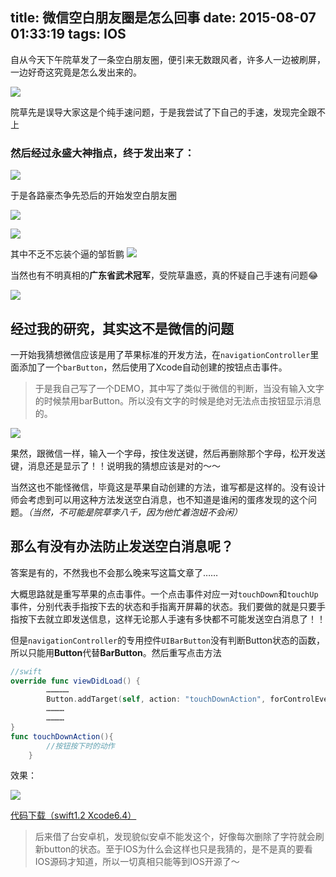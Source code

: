 title: 微信空白朋友圈是怎么回事
date: 2015-08-07 01:33:19
tags: IOS
---
自从今天下午院草发了一条空白朋友圈，便引来无数跟风者，许多人一边被刷屏，一边好奇这究竟是怎么发出来的。

![](http://7xkfbb.com1.z0.glb.clouddn.com/15-8-7/98570261.jpg)

<!--more-->

院草先是误导大家这是个纯手速问题，于是我尝试了下自己的手速，发现完全跟不上

### 然后经过永盛大神指点，终于发出来了：
![](http://7xkfbb.com1.z0.glb.clouddn.com/15-8-7/97661990.jpg)

于是各路豪杰争先恐后的开始发空白朋友圈

![](http://7xkfbb.com1.z0.glb.clouddn.com/15-8-7/69679242.jpg)

![](http://7xkfbb.com1.z0.glb.clouddn.com/15-8-7/64720393.jpg)

其中不乏不忘装个逼的邹哲鹏
![](http://7xkfbb.com1.z0.glb.clouddn.com/15-8-7/67769556.jpg)

当然也有不明真相的**广东省武术冠军**，受院草蛊惑，真的怀疑自己手速有问题😂

![](http://7xkfbb.com1.z0.glb.clouddn.com/15-8-7/86411323.jpg)

## 经过我的研究，其实这不是微信的问题

一开始我猜想微信应该是用了苹果标准的开发方法，在`navigationController`里面添加了一个`barButton`，然后使用了Xcode自动创建的按钮点击事件。

>于是我自己写了一个DEMO，其中写了类似于微信的判断，当没有输入文字的时候禁用barButton。所以没有文字的时候是绝对无法点击按钮显示消息的。

![](http://7xkfbb.com1.z0.glb.clouddn.com/15-8-7/88699565.jpg)

果然，跟微信一样，输入一个字母，按住发送键，然后再删除那个字母，松开发送键，消息还是显示了！！说明我的猜想应该是对的～～

当然这也不能怪微信，毕竟这是苹果自动创建的方法，谁写都是这样的。没有设计师会考虑到可以用这种方法发送空白消息，也不知道是谁闲的蛋疼发现的这个问题。*（当然，不可能是院草李八千，因为他忙着泡妞不会闲）*

## 那么有没有办法防止发送空白消息呢？
答案是有的，不然我也不会那么晚来写这篇文章了……

大概思路就是重写苹果的点击事件。一个点击事件对应一对`touchDown`和`touchUp`事件，分别代表手指按下去的状态和手指离开屏幕的状态。我们要做的就是只要手指按下去就立即发送信息，这样无论那人手速有多快都不可能发送空白消息了！！

但是`navigationController`的专用控件`UIBarButton`没有判断Button状态的函数，所以只能用**Button**代替**BarButton**。然后重写点击方法

~~~swift
//swift
override func viewDidLoad() {
		……………
		Button.addTarget(self, action: "touchDownAction", forControlEvents: UIControlEvents.TouchDown)
		…………
		…………
}
func touchDownAction(){
        //按钮按下时的动作
    }

~~~


效果：

![](http://7xkfbb.com1.z0.glb.clouddn.com/15-8-7/85578731.jpg)

[代码下载（swift1.2  Xcode6.4）](http://7xkfbb.com1.z0.glb.clouddn.com/15-8-7/25844872-test.zip)

>后来借了台安卓机，发现貌似安卓不能发这个，好像每次删除了字符就会刷新button的状态。至于IOS为什么会这样也只是我猜的，是不是真的要看IOS源码才知道，所以一切真相只能等到IOS开源了～